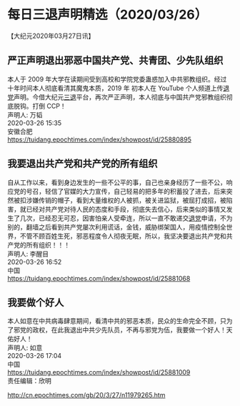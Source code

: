 # 每日三退声明精选（2020/03/26）
  
  
【大纪元2020年03月27日讯】  
## 严正声明退出邪恶中国共产党、共青团、少先队组织  
本人于 2009 年大学在读期间受到高校和学院党委蛊惑加入中共邪教组织。经过十年时间本人彻底看清其魔鬼本质，2019 年 初本人在 YouTube 个人频道上传<a href="http://cn.epochtimes.com/gb/tag/%E9%80%80%E5%85%9A.html">退党</a>声明。今借大纪元<a href="http://cn.epochtimes.com/gb/tag/%E4%B8%89%E9%80%80.html">三退</a>平台，再次严正声明，本人彻底与中国共产党邪教组织彻底脱钩。打倒 CCP！  
声明人: 万韬  
2020-03-26 15:35  
安徽合肥  
https://tuidang.epochtimes.com/index/showpost/id/25880895  
## 我要退出共产党和共产党的所有组织  
自从工作以来，看到身边发生的一些不公平的事，自己也亲身经历了一些不公，响应党的号召，轻信了官媒的大力宣传，自己轻易的把多年的积蓄投了进去，后来突然被扣涉嫌传销的帽子，看到大量维权的人被抓，被关进监狱，被屈打成招，被陷害，就已经对共产党对待人民的态度和手段，彻底失去信心，后来类似的事情又发生了几次，已经忍无可忍，因害怕亲人受牵连，所以一直不敢递交<a href="http://cn.epochtimes.com/gb/tag/%E9%80%80%E5%85%9A.html">退党</a>申请，不为别的，翻墙之后看到共产党屡次利用谎话，金钱，威胁绑架国人，用疫情控制全世界，不管不顾百姓生死，邪恶程度令人彻夜无眠，所以，我坚决要退出共产党和共产党的所有组织！！！  
声明人: 李醒目  
2020-03-26 16:52  
中国  
https://tuidang.epochtimes.com/index/showpost/id/25881068  
## 我要做个好人  
本人如意在中共病毒肆意期间，看清中共的邪恶本质，民众的生命完全不顾，只为了邪党的政权，在此我退出中共少先队员，不再与邪党为伍，我要做一个好人！天佑好人！  
声明人: 如意  
2020-03-26 17:04  
中国  
https://tuidang.epochtimes.com/index/showpost/id/25881009  
责任编辑：欣明  
  
  
  
http://cn.epochtimes.com/gb/20/3/27/n11979265.htm
